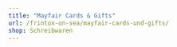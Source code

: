 ```yaml
---
title: "Mayfair Cards & Gifts"
url: /frinton-on-sea/mayfair-cards-und-gifts/
shop: Schreibwaren
---
```

